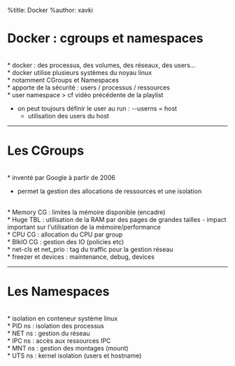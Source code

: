 %title: Docker
%author: xavki



# Docker : cgroups et namespaces


<br>
* docker : des processus, des volumes, des réseaux, des users...


<br>
* docker utilise plusieurs systèmes du noyau linux


<br>
* notamment CGroups et Namespaces


<br>
* apporte de la sécurité : users / processus / ressources


<br>
* user namespace > cf vidéo précédente de la playlist

* on peut toujours définir le user au run : --userns = host
	- utilisation des users du host

----------------------------------------------------------------------


# Les CGroups



<br>
* inventé par Google à partir de 2006

* permet la gestion des allocations de ressources et une isolation

<br>
* Memory CG : limites la mémoire disponible (encadre)

<br>
* Huge TBL : utilisation de la RAM par des pages de grandes tailles 
			- impact important sur l'utilisation de la mémoire/performance

<br>
* CPU CG : allocation du CPU par group

<br>
* BlkIO CG : gestion des IO (policies etc)

<br>
* net-cls et net_prio : tag du traffic pour la gestion réseau

<br>
* freezer et devices : maintenance, debug, devices


------------------------------------------------------------------------


# Les Namespaces



<br>
* isolation en conteneur système linux


<br>
* PID ns : isolation des processus


<br>
* NET ns : gestion du réseau


<br>
* IPC ns : accès aux ressources IPC


<br>
* MNT ns : gestion des montages (mount)


<br>
* UTS ns : kernel isolation (users et hostname)
